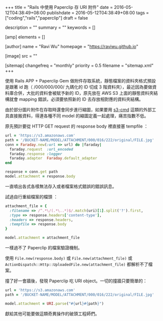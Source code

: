 +++
title = "Rails 中使用 Paperclip 存 URI 附件"
date = 2016-05-12T04:38:49+08:00
publishdate = 2016-05-12T04:38:49+08:00
tags = ["coding","rails","paperclip"]
draft = false

description = ""
summary = ""
keywords = []

[amp]
    elements = []

[author]
    name = "Ravi Wu"
    homepage = "https://raviwu.github.io"

[image]
    src = ""

[sitemap]
    changefreq = "monthly"
    priority = 0.5
    filename = "sitemap.xml"
+++

使用 Rails APP + Paperclip Gem 做附件存取系統，靜態檔案的資料夾格式預設是跟著 id 跑（ /000/000/000/ 九碼化的 ID 切成 3 階資料夾），最近因為要做資料庫合併，大批的資料會被賦予新的 ID，原先放在 AWS S3 上面的靜態資料夾結構就會 mapping 錯誤，必須要依照新的 ID 去存放相對應的資料夾結構。

由於部分圖片附件在存取時還會同步進行縮圖，如果要用 [s3-cmd](http://s3tools.org/s3cmd-howto) 這類的外部工具直接搬資料，得連各種不同 model 的縮圖定義一起處理，痛苦指數不低。

原先預計要從 HTTP GET request 的 response body 裡直接塞 tempfile ：

```ruby
url = 'https://s3.amazonaws.com'
path = '/BUCKET-NAME/MODEL/ATTACHMENT/000/016/222/original/FILE.jpg'
conn = Faraday.new(:url => url) do |faraday|
  faraday.request  :url_encoded
  faraday.response :logger
  faraday.adapter  Faraday.default_adapter
end

response = conn.get path
model.attachment = response.body
```

一直噴出各式各樣無法存入或者檔案格式錯誤的錯誤訊息。

試過自行重組檔案的檔頭 ：

```ruby
attachment_file = {
  :filename => /^.*\/(.*\..*)$/.match(uri)[1].split('?').first,
  :type => response.headers['content-type'],
  :headers => response.headers,
  :tempfile => response.body
}

model.attachment = attachment_file
```

一樣過不了 Paperclip 的檔案驗證機制。

使用 `File.new(response.body)` 或 `File.new(attachment_file)` 或 `ActionDispatch::Http::UploadedFile.new(attachment_file)` 都解析不了檔案。

撞了好一會牆後，發現 Paperclip 吃 URI object。一切的撞牆只要簡單的：

```ruby
url = 'https://s3.amazonaws.com'
path = '/BUCKET-NAME/MODEL/ATTACHMENT/000/016/222/original/FILE.jpg'

model.attachment = URI.parse("#{url}#{path}")
```

獻給其他可能要做這類奇異操作的破頭工程師們。
